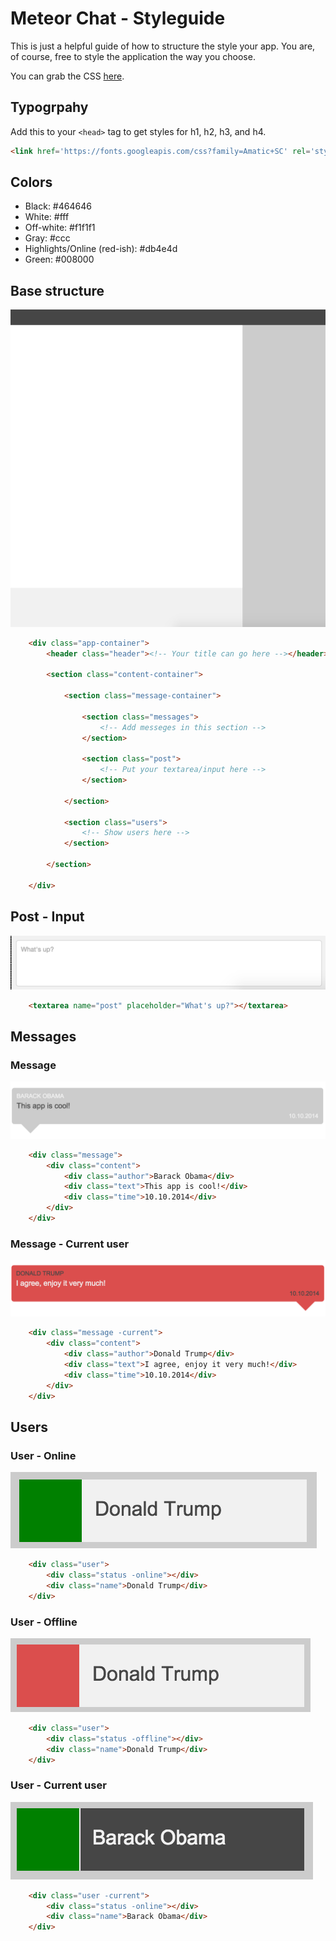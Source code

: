# Meteor Chat - Styleguide

This is just a helpful guide of how to structure the style your app.
You are, of course, free to style the application the way you choose.

You can grab the CSS [here](char-app.css).

## Typogrpahy

Add this to your ```<head>``` tag to get styles for h1, h2, h3, and h4.

```html
<link href='https://fonts.googleapis.com/css?family=Amatic+SC' rel='stylesheet' type='text/css'>
```

## Colors

* Black: #464646
* White: #fff
* Off-white: #f1f1f1
* Gray: #ccc
* Highlights/Online (red-ish): #db4e4d
* Green: #008000

## Base structure

![Base structure](example-images/base-structure.png)

```html
    <div class="app-container">
        <header class="header"><!-- Your title can go here --></header>

        <section class="content-container">

            <section class="message-container">

                <section class="messages">
                    <!-- Add messeges in this section -->
                </section>

                <section class="post">
                    <!-- Put your textarea/input here -->
                </section>

            </section>

            <section class="users">
                <!-- Show users here -->
            </section>

        </section>

    </div>
```

## Post - Input

![Post-Input](example-images/textbox.png)

```html
    <textarea name="post" placeholder="What's up?"></textarea>
```

## Messages

### Message

![Message](example-images/message.png)

```html
    <div class="message">
        <div class="content">
            <div class="author">Barack Obama</div>
            <div class="text">This app is cool!</div>
            <div class="time">10.10.2014</div>
        </div>
    </div>
```

### Message - Current user

![Message](example-images/message-current-user.png)

```html
    <div class="message -current">
        <div class="content">
            <div class="author">Donald Trump</div>
            <div class="text">I agree, enjoy it very much!</div>
            <div class="time">10.10.2014</div>
        </div>
    </div>
```

## Users

### User - Online

![User - Online](example-images/user-online.png)

```html
    <div class="user">
        <div class="status -online"></div>
        <div class="name">Donald Trump</div>
    </div>
```

### User - Offline

![User - Offline](example-images/user-offline.png)

```html
    <div class="user">
        <div class="status -offline"></div>
        <div class="name">Donald Trump</div>
    </div>
```

### User - Current user

![User - Offline](example-images/user-current.png)

```html
    <div class="user -current">
        <div class="status -online"></div>
        <div class="name">Barack Obama</div>
    </div>
```